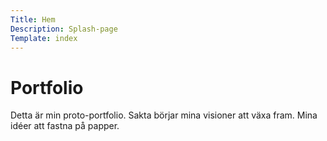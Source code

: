 ```yaml
---
Title: Hem
Description: Splash-page
Template: index
---
```


# Portfolio

Detta är min proto-portfolio. Sakta börjar mina visioner att växa fram. Mina
idéer att fastna på papper.
